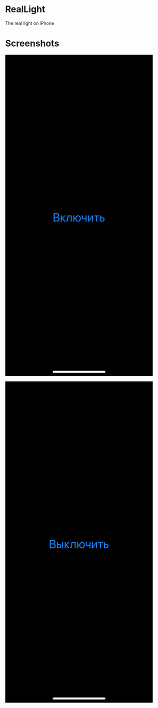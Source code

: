 # RealLight
The real light on iPhone

# Screenshots

![alt text](screenshots/1.jpg "Screen1")

![alt text](screenshots/2.jpg "Screen2")
